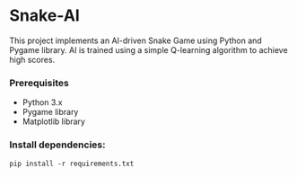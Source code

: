 # Snake-AI

This project implements an AI-driven Snake Game using Python and Pygame library. AI is trained using a simple Q-learning algorithm to achieve high scores.

### Prerequisites
- Python 3.x
- Pygame library
- Matplotlib library

### Install dependencies:
```pip install -r requirements.txt```

